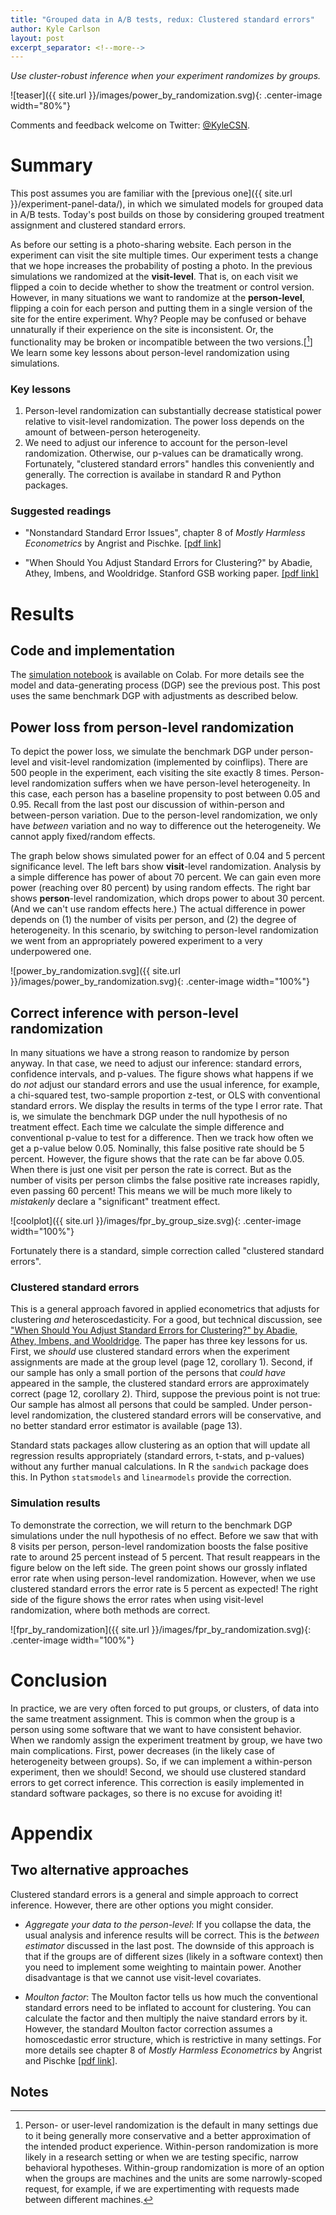 ```yaml
---
title: "Grouped data in A/B tests, redux: Clustered standard errors"
author: Kyle Carlson
layout: post
excerpt_separator: <!--more-->
---
```


*Use cluster-robust inference when your experiment randomizes by groups.*

![teaser]({{ site.url }}/images/power_by_randomization.svg){: .center-image width="80%"}
<!--more-->

Comments and feedback welcome on Twitter: [@KyleCSN](https://twitter.com/KyleCSN).

# Summary

This post assumes you are familiar with the [previous one]({{ site.url }}/experiment-panel-data/), in which we simulated models for grouped data in A/B tests. Today's post builds on those by considering grouped treatment assignment and clustered standard errors.

As before our setting is a photo-sharing website. Each person in the experiment can visit the site multiple times. Our experiment tests a change that we hope increases the probability of posting a photo. In the previous simulations we randomized at the **visit-level**. That is, on each visit we flipped a coin to decide whether to show the treatment or control version. However, in many situations we want to randomize at the **person-level**, flipping a coin for each person and putting them in a single version of the site for the entire experiment. Why? People may be confused or behave unnaturally if their experience on the site is inconsistent. Or, the functionality may be broken or incompatible between the two versions.[[^1]] We learn some key lessons about person-level randomization using simulations.

### Key lessons

1. Person-level randomization can substantially decrease statistical power relative to visit-level randomization. The power loss depends on the amount of between-person heterogeneity.
2. We need to adjust our inference to account for the person-level randomization. Otherwise, our p-values can be dramatically wrong. Fortunately, "clustered standard errors" handles this conveniently and generally. The correction is availabe in standard R and Python packages.

### Suggested readings

* "Nonstandard Standard Error Issues", chapter 8 of _Mostly Harmless Econometrics_ by Angrist and Pischke. [[pdf link](http://econ.lse.ac.uk/staff/spischke/mhe/ex_ch8.pdf)]

* "When Should You Adjust Standard Errors for Clustering?" by Abadie, Athey, Imbens, and Wooldridge. Stanford GSB working paper. [[pdf link]](https://www.gsb.stanford.edu/faculty-research/working-papers/when-should-you-adjust-standard-errors-clustering)


# Results

## Code and implementation

The [simulation notebook](https://colab.research.google.com/drive/1FxoZbFxknhXc4ISEvJBXkS80NONO1nW_?usp=sharing) is available on Colab. For more details see the model and data-generating process (DGP) see the previous post. This post uses the same benchmark DGP with adjustments as described below.

## Power loss from person-level randomization

To depict the power loss, we simulate the benchmark DGP under person-level and visit-level randomization (implemented by coinflips). There are 500 people in the experiment, each visiting the site exactly 8 times. Person-level randomization suffers when we have person-level heterogeneity. In this case, each person has a baseline propensity to post between 0.05 and 0.95. Recall from the last post our discussion of within-person and between-person variation. Due to the person-level randomization, we only have *between* variation and no way to difference out the heterogeneity. We cannot apply fixed/random effects.

The graph below shows simulated power for an effect of 0.04 and 5 percent significance level. The left bars show **visit**-level randomization. Analysis by a simple difference has power of about 70 percent. We can gain even more power (reaching over 80 percent) by using random effects. The right bar shows **person**-level randomization, which drops power to about 30 percent. (And we can't use random effects here.) The actual difference in power depends on (1) the number of visits per person, and (2) the degree of heterogeneity. In this scenario, by switching to person-level randomization we went from an appropriately powered experiment to a very underpowered one.

![power_by_randomization.svg]({{ site.url }}/images/power_by_randomization.svg){: .center-image width="100%"}

## Correct inference with person-level randomization

In many situations we have a strong reason to randomize by person anyway. In that case, we need to adjust our inference: standard errors, confidence intervals, and p-values. The figure shows what happens if we do _not_ adjust our standard errors and use the usual inference, for example, a chi-squared test, two-sample proportion z-test, or OLS with conventional standard errors. We display the results in terms of the type I error rate. That is, we simulate the benchmark DGP under the null hypothesis of no treatment effect. Each time we calculate the simple difference and conventional p-value to test for a difference. Then we track how often we get a p-value below 0.05. Nominally, this false positive rate should be 5 percent. However, the figure shows that the rate can be far above 0.05. When there is just one visit per person the rate is correct. But as the number of visits per person climbs the false positive rate increases rapidly, even passing 60 percent! This means we will be much more likely to *mistakenly* declare a "significant" treatment effect.

![coolplot]({{ site.url }}/images/fpr_by_group_size.svg){: .center-image width="100%"}

Fortunately there is a standard, simple correction called "clustered standard errors".


### Clustered standard errors

This is a general approach favored in applied econometrics that adjusts for clustering _and_ heteroscedasticity. For a good, but technical discussion, see ["When Should You Adjust Standard Errors for Clustering?" by Abadie, Athey, Imbens, and Wooldridge](https://economics.mit.edu/files/13927). The paper has three key lessons for us. First, we _should_ use clustered standard errors when the experiment assignments are made at the group level (page 12, corollary 1). Second, if our sample has only a small portion of the persons that _could have_ appeared in the sample, the clustered standard errors are approximately correct (page 12, corollary 2). Third, suppose the previous point is not true: Our sample has almost all persons that could be sampled. Under person-level randomization, the clustered standard errors will be conservative, and no better standard error estimator is available (page 13).

Standard stats packages allow clustering as an option that will update all regression results appropriately (standard errors, t-stats, and p-values) without any further manual calculations. In R the `sandwich` package does this. In Python `statsmodels` and `linearmodels` provide the correction. 


### Simulation results

To demonstrate the correction, we will return to the benchmark DGP simulations under the null hypothesis of no effect. Before we saw that with 8 visits per person, person-level randomization boosts the false positive rate to around 25 percent instead of 5 percent. That result reappears in the figure below on the left side. The green point shows our grossly inflated error rate when using person-level randomization. However, when we use clustered standard errors the error rate is 5 percent as expected! The right side of the figure shows the error rates when using visit-level randomization, where both methods are correct.

![fpr_by_randomization]({{ site.url }}/images/fpr_by_randomization.svg){: .center-image width="100%"}


# Conclusion

In practice, we are very often forced to put groups, or clusters, of data into the same treatment assignment. This is common when the group is a person using some software that we want to have consistent behavior. When we randomly assign the experiment treatment by group, we have two main complications. First, power decreases (in the likely case of heterogeneity between groups). So, if we can implement a within-person experiment, then we should! Second, we should use clustered standard errors to get correct inference. This correction is easily implemented in standard software packages, so there is no excuse for avoiding it!


# Appendix

## Two alternative approaches

Clustered standard errors is a general and simple approach to correct inference. However, there are other options you might consider.

* _Aggregate your data to the person-level_:  If you collapse the data, the usual analysis and inference results will be correct. This is the _between estimator_ discussed in the last post. The downside of this approach is that if the groups are of different sizes (likely in a software context) then you need to implement some weighting to maintain power. Another disadvantage is that we cannot use visit-level covariates.

* _Moulton factor_: The Moulton factor tells us how much the conventional standard errors need to be inflated to account for clustering. You can calculate the factor and then multiply the naive standard errors by it. However, the standard Moulton factor correction assumes a homoscedastic error structure, which is restrictive in many settings. For more details see chapter 8 of _Mostly Harmless Econometrics_ by Angrist and Pischke [[pdf link](http://econ.lse.ac.uk/staff/spischke/mhe/ex_ch8.pdf)].


## Notes

[^1]: Person- or user-level randomization is the default in many settings due to it being generally more conservative and a better approximation of the intended product experience. Within-person randomization is more likely in a research setting or when we are testing specific, narrow behavioral hypotheses. Within-group randomization is more of an option when the groups are machines and the units are some narrowly-scoped request, for example, if we are expertimenting with requests made between different machines.
